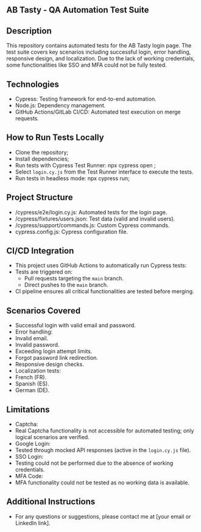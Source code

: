 ## AB Tasty - QA Automation Test Suite

## Description

This repository contains automated tests for the AB Tasty login page. The test suite covers key scenarios including successful login, error handling, responsive design, and localization. Due to the lack of working credentials, some functionalities like SSO and MFA could not be fully tested.

## Technologies

- Cypress: Testing framework for end-to-end automation.
- Node.js: Dependency management.
- GitHub Actions/GitLab CI/CD: Automated test execution on merge requests.

## How to Run Tests Locally

- Clone the repository;
- Install dependencies;
- Run tests with Cypress Test Runner: npx cypress open ;
- Select `login.cy.js` from the Test Runner interface to execute the tests.
- Run tests in headless mode: npx cypress run;


## Project Structure

- /cypress/e2e/login.cy.js: Automated tests for the login page.
- /cypress/fixtures/users.json: Test data (valid and invalid users).
- /cypress/support/commands.js: Custom Cypress commands.
- cypress.config.js: Cypress configuration file.

## CI/CD Integration

- This project uses GitHub Actions to automatically run Cypress tests:
- Tests are triggered on:
  - Pull requests targeting the `main` branch.
  - Direct pushes to the `main` branch.
- CI pipeline ensures all critical functionalities are tested before merging.

## Scenarios Covered

- Successful login with valid email and password.
- Error handling:
- Invalid email.
- Invalid password.
- Exceeding login attempt limits.
- Forgot password link redirection.
- Responsive design checks.
- Localization tests:
- French (FR).
- Spanish (ES).
- German (DE).

## Limitations

- Captcha:
- Real Captcha functionality is not accessible for automated testing; only logical scenarios are verified.
- Google Login:
- Tested through mocked API responses (active in the `login.cy.js` file).
- SSO Login:
- Testing could not be performed due to the absence of working credentials.
- MFA Code:
- MFA functionality could not be tested as no working data is available.

## Additional Instructions

- For any questions or suggestions, please contact me at [your email or LinkedIn link].


 
